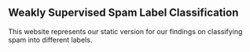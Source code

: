 ## Weakly Supervised Spam Label Classification

This website represents our static version for our findings on classifying spam into different labels.
